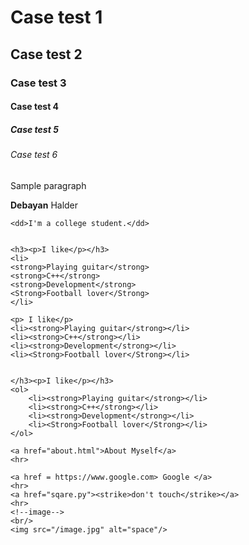 <!DOCTYPE html>
<html lang="en">
<head>
    <meta charset="UTF-8">
    <meta http-equiv="X-UA-Compatible" >
    <meta name="Author" content="my first website">
    <title>My first website</title>
    <link rel ="Icon" href = "image.jpg">
    <link rel="stylesheet" href="main.css">
 
</head>
<body>
    <!-- heading -->
    <h1>Case test 1</h1>
    <h2>Case test 2</h2>
    <h3>Case test 3</h3>
    <h4>Case test 4</h4>
    <h5>Case test 5</h5>
    <h6>Case test 6</h6>
    <!-- paragraph -->
    <p>Sample paragraph</p>
    <!-- "toggle wrap"settings will replace side scroll -->
    <dt><strong>Debayan</strong> Halder</dt>

    <dd>I'm a college student.</dd>

    
    <h3><p>I like</p></h3>
    <li>
    <strong>Playing guitar</strong>
    <strong>C++</strong>
    <strong>Development</strong>
    <Strong>Football lover</Strong>
    </li>

    <p> I like</p>
    <li><strong>Playing guitar</strong></li>
    <li><strong>C++</strong></li>
    <li><strong>Development</strong></li>
    <li><Strong>Football lover</Strong></li>


    </h3><p>I like</p></h3>
    <ol>
        <li><strong>Playing guitar</strong></li>
        <li><strong>C++</strong></li>
        <li><strong>Development</strong></li>
        <li><Strong>Football lover</Strong></li>
    </ol>


    
    
<!-- anchor tags -->
    <a href="about.html">About Myself</a>
    <hr>
    
    <a href = https://www.google.com> Google </a>
    <hr>
    <a href="sqare.py"><strike>don't touch</strike></a>
    <hr>
    <!--image-->
    <br/>
    <img src="/image.jpg" alt="space"/>
</body>
</html>
